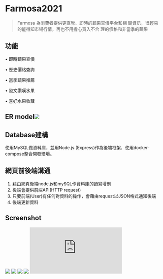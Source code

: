 # Farmosa2021
> Farmosa 為消費者提供更直覺、即時的蔬果查價平台和相
> 關資訊，很輕易的能得知市場行情，再也不用擔心買入不合
> 理的價格和非當季的蔬果

## 功能
• 即時蔬果查價

• 歷史價格查詢

• 當季蔬果推薦

• 發文讚嘆水果

• 喜好水果收藏

## ER model![](https://i.imgur.com/3qjOL9u.png)


## Database建構
使用MySQL做資料庫，並用Node.js (Express)作為後端框架，使用docker-compose整合開發環境。

## 網頁前後端溝通
1. 藉由網頁後端node.js和mySQL作資料庫的讀寫增刪
2. 後端會提供前端API(HTTP request)
3. 只要前端(User)有任何對資料的操作，會藉由request以JSON格式通知後端
4. 後端更新資料

## Screenshot
![](https://i.imgur.com/qc41min.png)
![](https://i.imgur.com/JvYPXBs.png)
![](https://i.imgur.com/pqAJjXT.png)
![](https://i.imgur.com/lK5oWkQ.png)
![](https://github.com/Farmosa2021/Farmosa2021/blob/main/Farmosa.pdf)